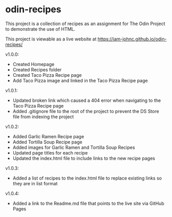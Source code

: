 # odin-recipes

This project is a collection of recipes as an assignment for The Odin Project to demonstrate the use of HTML.

This project is viewable as a live website at https://iam-johnc.github.io/odin-recipes/

v1.0.0:
- Created Homepage
- Created Recipes folder
- Created Taco Pizza Recipe page
- Add Taco Pizza image and linked in the Taco Pizza Recipe page

v1.0.1:
- Updated broken link which caused a 404 error when navigating to the Taco Pizza Recipe page
- Added .gitignore file to the root of the project to prevent the DS Store file from indexing the project

v1.0.2:
- Added Garlic Ramen Recipe page
- Added Tortilla Soup Recipe page
- Added images for Garlic Ramen and Tortilla Soup Recipes
- Updated page titles for each recipe
- Updated the index.html file to include links to the new recipe pages

v1.0.3:
- Added a list of recipes to the index.html file to replace existing links so they are in list format

v1.0.4:
- Added a link to the Readme.md file that points to the live site via GitHub Pages